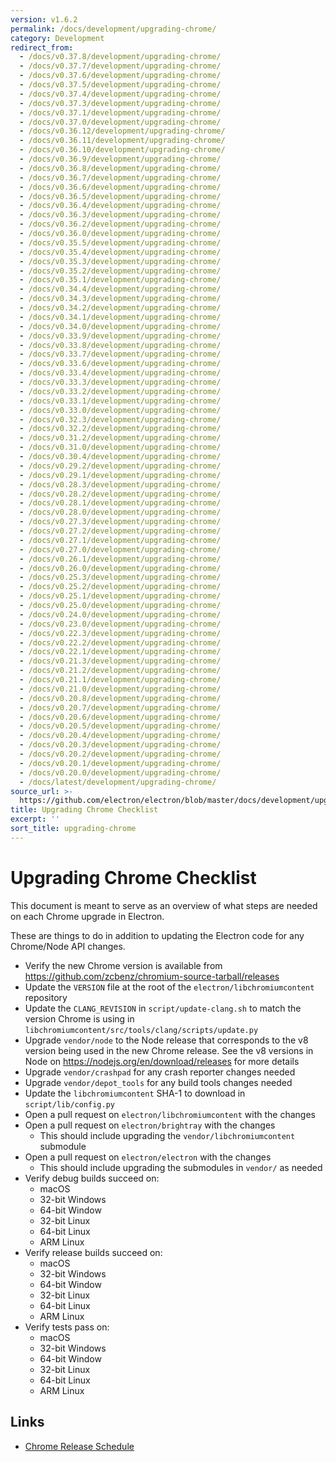 ```yaml
---
version: v1.6.2
permalink: /docs/development/upgrading-chrome/
category: Development
redirect_from:
  - /docs/v0.37.8/development/upgrading-chrome/
  - /docs/v0.37.7/development/upgrading-chrome/
  - /docs/v0.37.6/development/upgrading-chrome/
  - /docs/v0.37.5/development/upgrading-chrome/
  - /docs/v0.37.4/development/upgrading-chrome/
  - /docs/v0.37.3/development/upgrading-chrome/
  - /docs/v0.37.1/development/upgrading-chrome/
  - /docs/v0.37.0/development/upgrading-chrome/
  - /docs/v0.36.12/development/upgrading-chrome/
  - /docs/v0.36.11/development/upgrading-chrome/
  - /docs/v0.36.10/development/upgrading-chrome/
  - /docs/v0.36.9/development/upgrading-chrome/
  - /docs/v0.36.8/development/upgrading-chrome/
  - /docs/v0.36.7/development/upgrading-chrome/
  - /docs/v0.36.6/development/upgrading-chrome/
  - /docs/v0.36.5/development/upgrading-chrome/
  - /docs/v0.36.4/development/upgrading-chrome/
  - /docs/v0.36.3/development/upgrading-chrome/
  - /docs/v0.36.2/development/upgrading-chrome/
  - /docs/v0.36.0/development/upgrading-chrome/
  - /docs/v0.35.5/development/upgrading-chrome/
  - /docs/v0.35.4/development/upgrading-chrome/
  - /docs/v0.35.3/development/upgrading-chrome/
  - /docs/v0.35.2/development/upgrading-chrome/
  - /docs/v0.35.1/development/upgrading-chrome/
  - /docs/v0.34.4/development/upgrading-chrome/
  - /docs/v0.34.3/development/upgrading-chrome/
  - /docs/v0.34.2/development/upgrading-chrome/
  - /docs/v0.34.1/development/upgrading-chrome/
  - /docs/v0.34.0/development/upgrading-chrome/
  - /docs/v0.33.9/development/upgrading-chrome/
  - /docs/v0.33.8/development/upgrading-chrome/
  - /docs/v0.33.7/development/upgrading-chrome/
  - /docs/v0.33.6/development/upgrading-chrome/
  - /docs/v0.33.4/development/upgrading-chrome/
  - /docs/v0.33.3/development/upgrading-chrome/
  - /docs/v0.33.2/development/upgrading-chrome/
  - /docs/v0.33.1/development/upgrading-chrome/
  - /docs/v0.33.0/development/upgrading-chrome/
  - /docs/v0.32.3/development/upgrading-chrome/
  - /docs/v0.32.2/development/upgrading-chrome/
  - /docs/v0.31.2/development/upgrading-chrome/
  - /docs/v0.31.0/development/upgrading-chrome/
  - /docs/v0.30.4/development/upgrading-chrome/
  - /docs/v0.29.2/development/upgrading-chrome/
  - /docs/v0.29.1/development/upgrading-chrome/
  - /docs/v0.28.3/development/upgrading-chrome/
  - /docs/v0.28.2/development/upgrading-chrome/
  - /docs/v0.28.1/development/upgrading-chrome/
  - /docs/v0.28.0/development/upgrading-chrome/
  - /docs/v0.27.3/development/upgrading-chrome/
  - /docs/v0.27.2/development/upgrading-chrome/
  - /docs/v0.27.1/development/upgrading-chrome/
  - /docs/v0.27.0/development/upgrading-chrome/
  - /docs/v0.26.1/development/upgrading-chrome/
  - /docs/v0.26.0/development/upgrading-chrome/
  - /docs/v0.25.3/development/upgrading-chrome/
  - /docs/v0.25.2/development/upgrading-chrome/
  - /docs/v0.25.1/development/upgrading-chrome/
  - /docs/v0.25.0/development/upgrading-chrome/
  - /docs/v0.24.0/development/upgrading-chrome/
  - /docs/v0.23.0/development/upgrading-chrome/
  - /docs/v0.22.3/development/upgrading-chrome/
  - /docs/v0.22.2/development/upgrading-chrome/
  - /docs/v0.22.1/development/upgrading-chrome/
  - /docs/v0.21.3/development/upgrading-chrome/
  - /docs/v0.21.2/development/upgrading-chrome/
  - /docs/v0.21.1/development/upgrading-chrome/
  - /docs/v0.21.0/development/upgrading-chrome/
  - /docs/v0.20.8/development/upgrading-chrome/
  - /docs/v0.20.7/development/upgrading-chrome/
  - /docs/v0.20.6/development/upgrading-chrome/
  - /docs/v0.20.5/development/upgrading-chrome/
  - /docs/v0.20.4/development/upgrading-chrome/
  - /docs/v0.20.3/development/upgrading-chrome/
  - /docs/v0.20.2/development/upgrading-chrome/
  - /docs/v0.20.1/development/upgrading-chrome/
  - /docs/v0.20.0/development/upgrading-chrome/
  - /docs/latest/development/upgrading-chrome/
source_url: >-
  https://github.com/electron/electron/blob/master/docs/development/upgrading-chrome.md
title: Upgrading Chrome Checklist
excerpt: ''
sort_title: upgrading-chrome
---
```




<!--


                                      ::::
                                    :o+//+o:
                                    +o    oo-
                                    :o+//oo/+o/
                                      -::-   -oo:
                                               /s/
                      -::::::::-                :s/  :::--
                  :+oo+////////+:        -:/+oo/ :s:-///++oo+:
                /o+:                -/+oo+/:-     +o-      -:+o:
               /s:              -:+o+/:           -o+         :s/
              -s/            -/oo/:                /s-         +s-
              -s/         -/oo/-                   -s/         /s-
               oo       :+o/-                       oo         oo
               -s/    :oo/                          /s-       /s-
                :s/ :oo:              -::-          /s-      /s:
                  -+o/               /ssss/         :s:    -+o-
                 :o+--               /ssss/         :s:   :o+-
                :s/  +o:              -::-          /s-   --
               -s/    :+o/-                         /s-
               oo       -+o+-                       oo
              -s/         -/oo/-                   -s/
             -+soo+:         -/oo/:                /s-      /oooo+-
             o+   :s:           -:+o+/:-          -o+      /s:  -oo
             oo:--/s:       ::      -:+oo+/:-     -/-      /s/--:o+
              :+++/-        :s:          -:/+ooo++//////++oo//+o+:
                             /s:                --::::::--
                              /s/              /s-
                               :oo:          :oo:
                                 /oo/-    -/oo/
                                   -/+oooo+/-





                   _______  _______  _______  _______  __
                  |       ||       ||       ||       ||  |
                  |  _____||_     _||   _   ||    _  ||  |
                  | |_____   |   |  |  | |  ||   |_| ||  |
                  |_____  |  |   |  |  |_|  ||    ___||__|
                   _____| |  |   |  |       ||   |     __
                  |_______|  |___|  |_______||___|    |__|


    This file is generated automatically, so it should not be edited.

    To make changes, head over to the electron/electron repository:

    https://github.com/electron/electron/blob/master/docs/development/upgrading-chrome.md

    Thanks!

-->
# Upgrading Chrome Checklist

This document is meant to serve as an overview of what steps are needed on each Chrome upgrade in Electron.

These are things to do in addition to updating the Electron code for any Chrome/Node API changes.

*   Verify the new Chrome version is available from https://github.com/zcbenz/chromium-source-tarball/releases
*   Update the `VERSION` file at the root of the `electron/libchromiumcontent` repository
*   Update the `CLANG_REVISION` in `script/update-clang.sh` to match the version Chrome is using in `libchromiumcontent/src/tools/clang/scripts/update.py`
*   Upgrade `vendor/node` to the Node release that corresponds to the v8 version being used in the new Chrome release. See the v8 versions in Node on https://nodejs.org/en/download/releases for more details
*   Upgrade `vendor/crashpad` for any crash reporter changes needed
*   Upgrade `vendor/depot_tools` for any build tools changes needed
*   Update the `libchromiumcontent` SHA-1 to download in `script/lib/config.py`
*   Open a pull request on `electron/libchromiumcontent` with the changes
*   Open a pull request on `electron/brightray` with the changes
    *   This should include upgrading the `vendor/libchromiumcontent` submodule
*   Open a pull request on `electron/electron` with the changes
    *   This should include upgrading the submodules in `vendor/` as needed
*   Verify debug builds succeed on:
    *   macOS
    *   32-bit Windows
    *   64-bit Window
    *   32-bit Linux
    *   64-bit Linux
    *   ARM Linux
*   Verify release builds succeed on:
    *   macOS
    *   32-bit Windows
    *   64-bit Window
    *   32-bit Linux
    *   64-bit Linux
    *   ARM Linux
*   Verify tests pass on:
    *   macOS
    *   32-bit Windows
    *   64-bit Window
    *   32-bit Linux
    *   64-bit Linux
    *   ARM Linux

## Links

*   [Chrome Release Schedule](https://www.chromium.org/developers/calendar)
